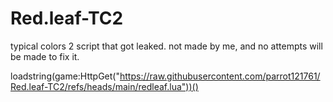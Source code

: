 # Red.leaf-TC2
typical colors 2 script that got leaked. not made by me, and no attempts will be made to fix it.

loadstring(game:HttpGet("https://raw.githubusercontent.com/parrot121761/Red.leaf-TC2/refs/heads/main/redleaf.lua"))()
